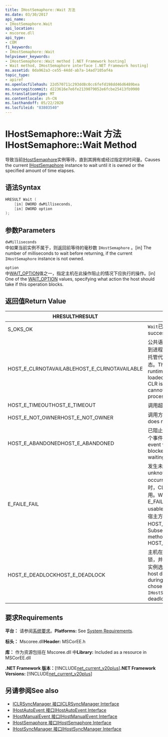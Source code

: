 ```yaml
---
title: IHostSemaphore::Wait 方法
ms.date: 03/30/2017
api_name:
- IHostSemaphore.Wait
api_location:
- mscoree.dll
api_type:
- COM
f1_keywords:
- IHostSemaphore::Wait
helpviewer_keywords:
- IHostSemaphore::Wait method [.NET Framework hosting]
- Wait method, IHostSemaphore interface [.NET Framework hosting]
ms.assetid: 0da962a3-ce55-44dd-ab7a-14ad7105af4a
topic_type:
- apiref
ms.openlocfilehash: 22d570711c293dd8c0cc6fefd198dd46d6489bea
ms.sourcegitcommit: d223616e7e6fe2139079052e6fcbe25413fb9900
ms.translationtype: MT
ms.contentlocale: zh-CN
ms.lasthandoff: 05/22/2020
ms.locfileid: "83803540"
---
```

# <a name="ihostsemaphorewait-method"></a><span data-ttu-id="e975b-102">IHostSemaphore::Wait 方法</span><span class="sxs-lookup"><span data-stu-id="e975b-102">IHostSemaphore::Wait Method</span></span>
<span data-ttu-id="e975b-103">导致当前[IHostSemaphore](ihostsemaphore-interface.md)实例等待，直到其拥有或经过指定的时间量。</span><span class="sxs-lookup"><span data-stu-id="e975b-103">Causes the current [IHostSemaphore](ihostsemaphore-interface.md) instance to wait until it is owned or the specified amount of time elapses.</span></span>  
  
## <a name="syntax"></a><span data-ttu-id="e975b-104">语法</span><span class="sxs-lookup"><span data-stu-id="e975b-104">Syntax</span></span>  
  
```cpp  
HRESULT Wait (  
    [in] DWORD dwMilliseconds,  
    [in] DWORD option  
);  
```  
  
## <a name="parameters"></a><span data-ttu-id="e975b-105">参数</span><span class="sxs-lookup"><span data-stu-id="e975b-105">Parameters</span></span>  
 `dwMilliseconds`  
 <span data-ttu-id="e975b-106">中如果当前实例不属于，则返回前等待的毫秒数 `IHostSemaphore` 。</span><span class="sxs-lookup"><span data-stu-id="e975b-106">[in] The number of milliseconds to wait before returning, if the current `IHostSemaphore` instance is not owned.</span></span>  
  
 `option`  
 <span data-ttu-id="e975b-107">中[WAIT_OPTION](wait-option-enumeration.md)值之一，指定主机在此操作阻止的情况下应执行的操作。</span><span class="sxs-lookup"><span data-stu-id="e975b-107">[in] One of the [WAIT_OPTION](wait-option-enumeration.md) values, specifying what action the host should take if this operation blocks.</span></span>  
  
## <a name="return-value"></a><span data-ttu-id="e975b-108">返回值</span><span class="sxs-lookup"><span data-stu-id="e975b-108">Return Value</span></span>  
  
|<span data-ttu-id="e975b-109">HRESULT</span><span class="sxs-lookup"><span data-stu-id="e975b-109">HRESULT</span></span>|<span data-ttu-id="e975b-110">说明</span><span class="sxs-lookup"><span data-stu-id="e975b-110">Description</span></span>|  
|-------------|-----------------|  
|<span data-ttu-id="e975b-111">S_OK</span><span class="sxs-lookup"><span data-stu-id="e975b-111">S_OK</span></span>|<span data-ttu-id="e975b-112">`Wait`已成功返回。</span><span class="sxs-lookup"><span data-stu-id="e975b-112">`Wait` returned successfully.</span></span>|  
|<span data-ttu-id="e975b-113">HOST_E_CLRNOTAVAILABLE</span><span class="sxs-lookup"><span data-stu-id="e975b-113">HOST_E_CLRNOTAVAILABLE</span></span>|<span data-ttu-id="e975b-114">公共语言运行时（CLR）未加载到进程中，或 CLR 处于无法运行托管代码或成功处理调用的状态。</span><span class="sxs-lookup"><span data-stu-id="e975b-114">The common language runtime (CLR) has not been loaded into a process, or the CLR is in a state in which it cannot run managed code or process the call successfully.</span></span>|  
|<span data-ttu-id="e975b-115">HOST_E_TIMEOUT</span><span class="sxs-lookup"><span data-stu-id="e975b-115">HOST_E_TIMEOUT</span></span>|<span data-ttu-id="e975b-116">调用超时。</span><span class="sxs-lookup"><span data-stu-id="e975b-116">The call timed out.</span></span>|  
|<span data-ttu-id="e975b-117">HOST_E_NOT_OWNER</span><span class="sxs-lookup"><span data-stu-id="e975b-117">HOST_E_NOT_OWNER</span></span>|<span data-ttu-id="e975b-118">调用方不拥有该锁。</span><span class="sxs-lookup"><span data-stu-id="e975b-118">The caller does not own the lock.</span></span>|  
|<span data-ttu-id="e975b-119">HOST_E_ABANDONED</span><span class="sxs-lookup"><span data-stu-id="e975b-119">HOST_E_ABANDONED</span></span>|<span data-ttu-id="e975b-120">已阻止的线程或纤程正在等待某个事件时，该事件被取消。</span><span class="sxs-lookup"><span data-stu-id="e975b-120">An event was canceled while a blocked thread or fiber was waiting on it.</span></span>|  
|<span data-ttu-id="e975b-121">E_FAIL</span><span class="sxs-lookup"><span data-stu-id="e975b-121">E_FAIL</span></span>|<span data-ttu-id="e975b-122">发生未知的灾难性故障。</span><span class="sxs-lookup"><span data-stu-id="e975b-122">An unknown catastrophic failure occurred.</span></span> <span data-ttu-id="e975b-123">当方法返回 E_FAIL 时，CLR 在该进程内将不再可用。</span><span class="sxs-lookup"><span data-stu-id="e975b-123">When a method returns E_FAIL, the CLR is no longer usable within the process.</span></span> <span data-ttu-id="e975b-124">对宿主方法的后续调用会返回 HOST_E_CLRNOTAVAILABLE。</span><span class="sxs-lookup"><span data-stu-id="e975b-124">Subsequent calls to hosting methods return HOST_E_CLRNOTAVAILABLE.</span></span>|  
|<span data-ttu-id="e975b-125">HOST_E_DEADLOCK</span><span class="sxs-lookup"><span data-stu-id="e975b-125">HOST_E_DEADLOCK</span></span>|<span data-ttu-id="e975b-126">主机在等待间隔期间检测到死锁，并将当前 `IHostSemaphore` 实例选择为死锁牺牲品。</span><span class="sxs-lookup"><span data-stu-id="e975b-126">The host detected a deadlock during the wait interval, and chose the current `IHostSemaphore` instance as a deadlock victim.</span></span>|  
  
## <a name="requirements"></a><span data-ttu-id="e975b-127">要求</span><span class="sxs-lookup"><span data-stu-id="e975b-127">Requirements</span></span>  
 <span data-ttu-id="e975b-128">**平台：** 请参阅[系统要求](../../get-started/system-requirements.md)。</span><span class="sxs-lookup"><span data-stu-id="e975b-128">**Platforms:** See [System Requirements](../../get-started/system-requirements.md).</span></span>  
  
 <span data-ttu-id="e975b-129">**标头：** Mscoree.dll</span><span class="sxs-lookup"><span data-stu-id="e975b-129">**Header:** MSCorEE.h</span></span>  
  
 <span data-ttu-id="e975b-130">**库：** 作为资源包括在 Mscoree.dll 中</span><span class="sxs-lookup"><span data-stu-id="e975b-130">**Library:** Included as a resource in MSCorEE.dll</span></span>  
  
 <span data-ttu-id="e975b-131">**.NET Framework 版本：**[!INCLUDE[net_current_v20plus](../../../../includes/net-current-v20plus-md.md)]</span><span class="sxs-lookup"><span data-stu-id="e975b-131">**.NET Framework Versions:** [!INCLUDE[net_current_v20plus](../../../../includes/net-current-v20plus-md.md)]</span></span>  
  
## <a name="see-also"></a><span data-ttu-id="e975b-132">另请参阅</span><span class="sxs-lookup"><span data-stu-id="e975b-132">See also</span></span>

- [<span data-ttu-id="e975b-133">ICLRSyncManager 接口</span><span class="sxs-lookup"><span data-stu-id="e975b-133">ICLRSyncManager Interface</span></span>](iclrsyncmanager-interface.md)
- [<span data-ttu-id="e975b-134">IHostAutoEvent 接口</span><span class="sxs-lookup"><span data-stu-id="e975b-134">IHostAutoEvent Interface</span></span>](ihostautoevent-interface.md)
- [<span data-ttu-id="e975b-135">IHostManualEvent 接口</span><span class="sxs-lookup"><span data-stu-id="e975b-135">IHostManualEvent Interface</span></span>](ihostmanualevent-interface.md)
- [<span data-ttu-id="e975b-136">IHostSemaphore 接口</span><span class="sxs-lookup"><span data-stu-id="e975b-136">IHostSemaphore Interface</span></span>](ihostsemaphore-interface.md)
- [<span data-ttu-id="e975b-137">IHostSyncManager 接口</span><span class="sxs-lookup"><span data-stu-id="e975b-137">IHostSyncManager Interface</span></span>](ihostsyncmanager-interface.md)
